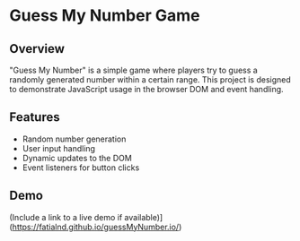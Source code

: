 # Guess My Number Game

## Overview
"Guess My Number" is a simple game where players try to guess a randomly generated number within a certain range. This project is designed to demonstrate JavaScript usage in the browser DOM and event handling.

## Features
- Random number generation
- User input handling
- Dynamic updates to the DOM
- Event listeners for button clicks

## Demo
(Include a link to a live demo if available)](https://fatialnd.github.io/guessMyNumber.io/)



